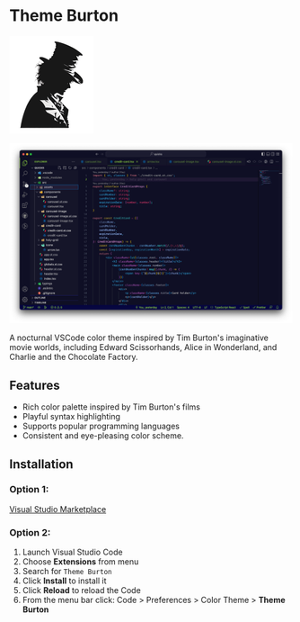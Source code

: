 # Theme Burton

![theme-burton-icon](theme-burton-vscode-icon.png)

![snapshot](theme-burton-snapshot.png)

A nocturnal VSCode color theme inspired by Tim Burton's imaginative movie worlds, including Edward Scissorhands, Alice in Wonderland, and Charlie and the Chocolate Factory.

## Features

- Rich color palette inspired by Tim Burton's films
- Playful syntax highlighting
- Supports popular programming languages
- Consistent and eye-pleasing color scheme.

## Installation

### Option 1:

[Visual Studio Marketplace](https://marketplace.visualstudio.com/items?itemName=pshershov.theme-burton)

### Option 2:

1.  Launch Visual Studio Code
2.  Choose **Extensions** from menu
3.  Search for `Theme Burton`
4.  Click **Install** to install it
5.  Click **Reload** to reload the Code
6.  From the menu bar click: Code > Preferences > Color Theme > **Theme Burton**
